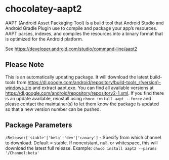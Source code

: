 # chocolatey-aapt2

AAPT (Android Asset Packaging Tool) is a build tool that Android Studio and Android Gradle Plugin use to compile and package your app’s resources. AAPT parses, indexes, and compiles the resources into a binary format that is optimized for the Android platform.

See https://developer.android.com/studio/command-line/aapt2

## Please Note

This is an automatically updating package. It will download the latest build-tools from https://dl.google.com/android/repository/build-tools_r(version)-windows.zip and extract aapt.exe. You can find all available versions at https://dl.google.com/android/repository/repository2-1.xml.
If you find there is an update available, reinstall using `choco install aapt --force` and please contact the maintainer(s) to let them know the package is updated so that a new version number can be pushed.

## Package Parameters

`/Release:['stable'|'beta'|'dev'|'canary']` - Specify from which channel to download. Default = stable. If nonexistant, null, or whitespace, this will download the latest full release.
Example: `choco install aapt2 --params '/Channel:beta'`
